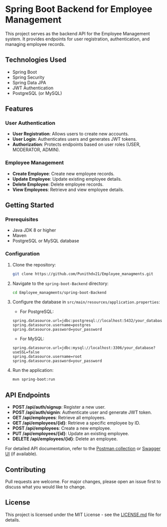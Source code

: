 # Spring Boot Backend for Employee Management

This project serves as the backend API for the Employee Management system. It provides endpoints for user registration, authentication, and managing employee records.

## Technologies Used

- Spring Boot
- Spring Security
- Spring Data JPA
- JWT Authentication
- PostgreSQL (or MySQL)

## Features

### User Authentication

- **User Registration**: Allows users to create new accounts.
- **User Login**: Authenticates users and generates JWT tokens.
- **Authorization**: Protects endpoints based on user roles (USER, MODERATOR, ADMIN).

### Employee Management

- **Create Employee**: Create new employee records.
- **Update Employee**: Update existing employee details.
- **Delete Employee**: Delete employee records.
- **View Employees**: Retrieve and view employee details.

## Getting Started

### Prerequisites

- Java JDK 8 or higher
- Maven
- PostgreSQL or MySQL database

### Configuration

1. Clone the repository:

    ```bash
    git clone https://github.com/Punithdv21/Employee_managments.git
    ```

2. Navigate to the `spring-boot-Backend` directory:

    ```bash
    cd Employee_managments/spring-boot-Backend
    ```

3. Configure the database in `src/main/resources/application.properties`:

    - For PostgreSQL:

    ```properties
    spring.datasource.url=jdbc:postgresql://localhost:5432/your_database
    spring.datasource.username=postgres
    spring.datasource.password=your_password
    ```

    - For MySQL:

    ```properties
    spring.datasource.url=jdbc:mysql://localhost:3306/your_database?useSSL=false
    spring.datasource.username=root
    spring.datasource.password=your_password
    ```

4. Run the application:

    ```bash
    mvn spring-boot:run
    ```

## API Endpoints

- **POST /api/auth/signup**: Register a new user.
- **POST /api/auth/signin**: Authenticate user and generate JWT token.
- **GET /api/employees**: Retrieve all employees.
- **GET /api/employees/{id}**: Retrieve a specific employee by ID.
- **POST /api/employees**: Create a new employee.
- **PUT /api/employees/{id}**: Update an existing employee.
- **DELETE /api/employees/{id}**: Delete an employee.

For detailed API documentation, refer to the [Postman collection](#) or [Swagger UI](#) (if available).

## Contributing

Pull requests are welcome. For major changes, please open an issue first to discuss what you would like to change.

## License

This project is licensed under the MIT License - see the [LICENSE.md](LICENSE.md) file for details.
